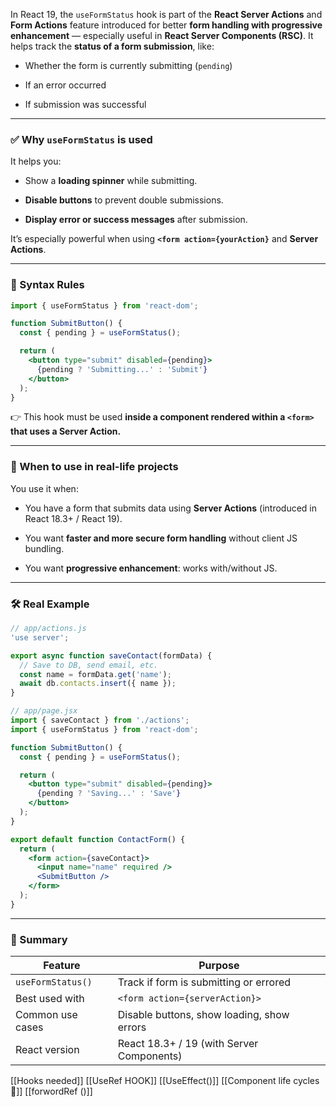 In React 19, the `useFormStatus` hook is part of the **React Server Actions** and **Form Actions** feature introduced for better **form handling with progressive enhancement** — especially useful in **React Server Components (RSC)**. It helps track the **status of a form submission**, like:

- Whether the form is currently submitting (`pending`)
    
- If an error occurred
    
- If submission was successful
    

---

### ✅ Why `useFormStatus` is used

It helps you:

- Show a **loading spinner** while submitting.
    
- **Disable buttons** to prevent double submissions.
    
- **Display error or success messages** after submission.
    

It’s especially powerful when using **`<form action={yourAction}`** and **Server Actions**.

---

### 📌 Syntax Rules

```jsx
import { useFormStatus } from 'react-dom';

function SubmitButton() {
  const { pending } = useFormStatus();

  return (
    <button type="submit" disabled={pending}>
      {pending ? 'Submitting...' : 'Submit'}
    </button>
  );
}
```

👉 This hook must be used **inside a component rendered within a `<form>` that uses a Server Action.**

---

### 🧠 When to use in real-life projects

You use it when:

- You have a form that submits data using **Server Actions** (introduced in React 18.3+ / React 19).
    
- You want **faster and more secure form handling** without client JS bundling.
    
- You want **progressive enhancement**: works with/without JS.
    

---

### 🛠 Real Example

```jsx
// app/actions.js
'use server';

export async function saveContact(formData) {
  // Save to DB, send email, etc.
  const name = formData.get('name');
  await db.contacts.insert({ name });
}
```

```jsx
// app/page.jsx
import { saveContact } from './actions';
import { useFormStatus } from 'react-dom';

function SubmitButton() {
  const { pending } = useFormStatus();

  return (
    <button type="submit" disabled={pending}>
      {pending ? 'Saving...' : 'Save'}
    </button>
  );
}

export default function ContactForm() {
  return (
    <form action={saveContact}>
      <input name="name" required />
      <SubmitButton />
    </form>
  );
}
```

---

### 🧪 Summary

|Feature|Purpose|
|---|---|
|`useFormStatus()`|Track if form is submitting or errored|
|Best used with|`<form action={serverAction}>`|
|Common use cases|Disable buttons, show loading, show errors|
|React version|React 18.3+ / 19 (with Server Components)|

[[Hooks needed]]
[[UseRef HOOK]]
[[UseEffect()]]
[[Component life cycles 🚴]]
[[forwordRef ()]]
